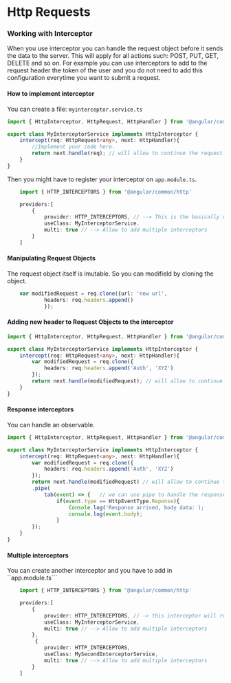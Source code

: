 # Http Requests


### Working with Interceptor
When you use interceptor you can handle the request object before it sends the data to the server. This will apply for all actions such: POST, PUT, GET, DELETE and so on. For example you can use interceptors to add to the request header the token of the user and you do not need to add this configuration everytime you want to submit a request.

#### How to implement interceptor
You can create a file: ```myinterceptor.service.ts```
```ts
import { HttpInterceptor, HttpRequest, HttpHandler } from '@angular/common/http';

export class MyInterceptorService implements HttpInterceptor {
    intercept(req: HttpRequest<any>, next: HttpHandler){
        //Implement your code here.
        return next.handle(req); // will allow to continue the request.
    }
}
```
Then you might have to register your interceptor on ```app.module.ts```.
```ts
    import { HTTP_INTERCEPTORS } from '@angular/common/http'

    providers:[
        {
            provider: HTTP_INTERCEPTORS, // --> This is the basically understand that every request should be intercepted by your interceptor.
            useClass: MyInterceptorService,
            multi: true // --> Allow to add multiple interceptors
        }
    ]
```

#### Manipulating Request Objects
The request object itself is imutable. So you can modifield by cloning the object.
```ts
    var modifiedRequest = req.clone({url: 'new url', 
            headers: req.headers.append()
            });
```


#### Adding new header to Request Objects to the interceptor
```ts
import { HttpInterceptor, HttpRequest, HttpHandler } from '@angular/common/http';

export class MyInterceptorService implements HttpInterceptor {
    intercept(req: HttpRequest<any>, next: HttpHandler){
        var modifiedRequest = req.clone({
            headers: req.headers.append('Auth', 'XYZ')
        });
        return next.handle(modifiedRequest); // will allow to continue the request.
    }
}
```

#### Response interceptors
You can handle an observable.
```ts
import { HttpInterceptor, HttpRequest, HttpHandler } from '@angular/common/http';

export class MyInterceptorService implements HttpInterceptor {
    intercept(req: HttpRequest<any>, next: HttpHandler){
        var modifiedRequest = req.clone({
            headers: req.headers.append('Auth', 'XYZ')
        });
        return next.handle(modifiedRequest) // will allow to continue the request.
        .pipe(
            tab(event) => {   // we can use pipe to handle the response on the interceptor.
                if(event.type == HttpEventType.Reponse){
                    Console.log('Response arrived, body data: );
                    console.log(event.body);
                }
        }); 
    }
}
```

#### Multiple interceptors
You can create another interceptor and you have to add in ``app.module.ts```
```ts
    import { HTTP_INTERCEPTORS } from '@angular/common/http'

    providers:[
        {  
            provider: HTTP_INTERCEPTORS, // -> this interceptor will run first
            useClass: MyInterceptorService,
            multi: true // --> Allow to add multiple interceptors
        },
         {
            provider: HTTP_INTERCEPTORS,
            useClass: MySecondInterceptorService,
            multi: true // --> Allow to add multiple interceptors
        }
    ]
```